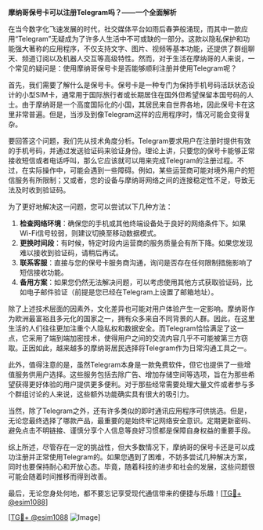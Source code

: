 **摩纳哥保号卡可以注册Telegram吗？——一个全面解析**

在当今数字化飞速发展的时代，社交媒体平台如雨后春笋般涌现，而其中一款应用“Telegram”无疑成为了许多人生活中不可或缺的一部分。这款以隐私保护和功能强大著称的应用程序，不仅支持文字、图片、视频等基本功能，还提供了群组聊天、频道订阅以及机器人交互等高级特性。然而，对于生活在摩纳哥的人来说，一个常见的疑问是：使用摩纳哥保号卡是否能够顺利注册并使用Telegram呢？

首先，我们需要了解什么是保号卡。保号卡是一种专门为保持手机号码活跃状态设计的小型SIM卡，通常用于国际旅行者或长期居住在国外但希望保留本国号码的人士。由于摩纳哥是一个高度国际化的小国，其居民来自世界各地，因此保号卡在这里非常普遍。但是，当涉及到像Telegram这样的应用程序时，情况可能会变得复杂。

要回答这个问题，我们先从技术角度分析。Telegram要求用户在注册时提供有效的手机号码，并通过发送验证码来验证身份。理论上讲，只要您的保号卡能够正常接收短信或者电话呼叫，那么它应该就可以用来完成Telegram的注册过程。不过，在实际操作中，可能会遇到一些障碍。例如，某些运营商可能对境外用户的短信服务有所限制；又或者，您的设备与摩纳哥网络之间的连接稳定性不足，导致无法及时收到验证码。

为了更好地解决这一问题，您可以尝试以下几种方法：

1. **检查网络环境**：确保您的手机或其他终端设备处于良好的网络条件下。如果Wi-Fi信号较弱，则建议切换至移动数据模式。
2. **更换时间段**：有时候，特定时段内运营商的服务质量会有所下降。如果您发现难以接收到验证码，请稍后再试。
3. **联系客服**：直接与您的保号卡服务商沟通，询问是否存在任何限制措施影响了短信接收功能。
4. **备用方案**：如果您仍然无法解决问题，可以考虑使用其他方式获取验证码，比如电子邮件验证（前提是您已经在Telegram上设置了邮箱地址）。

除了上述技术层面的因素外，文化差异也可能对用户体验产生一定影响。摩纳哥作为欧洲最富裕且多元化的国家之一，拥有众多来自不同背景的人群。因此，在这里生活的人们往往更加注重个人隐私权和数据安全。而Telegram恰恰满足了这一点，它采用了端到端加密技术，使得用户之间的交流内容几乎不可能被第三方窃取。正因如此，越来越多的摩纳哥居民选择将Telegram作为日常沟通工具之一。

此外，值得注意的是，虽然Telegram本身是一款免费软件，但它也提供了一些增值服务供用户选择。这些服务包括去除广告、增加存储空间等选项，旨在为那些希望获得更好体验的用户提供更多便利。对于那些经常需要处理大量文件或者参与多个群组讨论的人来说，这些额外功能确实具有很大的吸引力。

当然，除了Telegram之外，还有许多类似的即时通讯应用程序可供挑选。但是，无论您最终选择了哪款产品，最重要的是始终牢记网络安全意识。定期更新密码、避免点击不明链接、谨慎分享个人信息等良好习惯都是保障自身权益的重要手段。

综上所述，尽管存在一定的挑战性，但大多数情况下，摩纳哥的保号卡还是可以成功注册并正常使用Telegram的。如果您遇到了困难，不妨多尝试几种解决方案，同时也要保持耐心和开放心态。毕竟，随着科技的进步和社会的发展，这些问题很可能会随着时间推移而得到改善。

最后，无论您身处何地，都不要忘记享受现代通信带来的便捷与乐趣！[[TG💪+ @esim1088](https://t.me/s/esim1088)]

[[TG💪+ @esim1088](https://t.me/s/esim1088) ![Image](https://i.postimg.cc/4NQfJmqS/Snipaste-2025-05-13-00-14-12.png)]